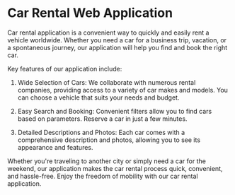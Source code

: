 # Car Rental Web Application

Сar rental application is a convenient way to quickly and easily rent a vehicle worldwide. Whether you need a car for a business trip, vacation, or a spontaneous journey, our application will help you find and book the right car.

Key features of our application include:

1.  Wide Selection of Cars:
We collaborate with numerous rental companies, providing access to a variety of car makes and models. You can choose a vehicle that suits your needs and budget.

2. Easy Search and Booking:
Convenient filters allow you to find cars based on parameters. Reserve a car in just a few minutes.

3. Detailed Descriptions and Photos:
Each car comes with a comprehensive description and photos, allowing you to see its appearance and features.

Whether you're traveling to another city or simply need a car for the weekend, our application makes the car rental process quick, convenient, and hassle-free. Enjoy the freedom of mobility with our car rental application.

